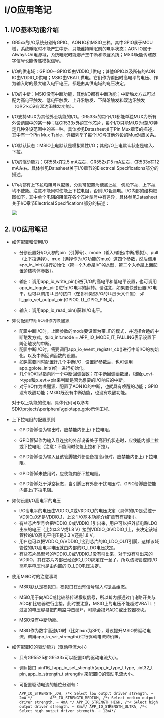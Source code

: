 # I/O应用笔记 #


## 1. I/O基本功能介绍

- GR5xx的I/O系统分别有GPIO、AON IO和MSIO三种。其中GPIO属于MCU域，系统睡眠时不能产生中断、只能维持睡眠前的电平状态；AON IO属于Always On电源域，系统睡眠时能够产生中断和唤醒系统；MSIO既能传递数字信号也能传递模拟信号。

- I/O的供电域：GPIO0～GPIO15由VDDIO_1供电；其他GPIO以及所有的AON IO由VDDIO_0供电；MSIO由VBATL供电。它们作为输出时高电平的电压、作为输入时的最大输入电平电压，都是由其供电域的电压决定。

- I/O的中断：MSIO没有中断功能，其他I/O都有中断功能；中断触发方式可以配为高电平触发、低电平触发、上升沿触发、下降沿触发和双边沿触发（GR51xx没有双边沿触发功能）。

- I/O支持MUX为其他外设功能的I/O。GR533x的每个I/O都能单独MUX为所有外设范围中的某一种；除GR533x外的其他芯片，每个I/O只能MUX为该I/O特定几种外设范围中的某一种。具体参见Datasheet关于Pin Mux章节的描述，其中有一个Pin Mux Table，详细列举了每个I/O与其他外设的Mux对应关系。

- I/O默认状态：MSIO上电默认是模拟属性I/O；其他I/O上电默认状态是输入、下拉。

- I/O的驱动能力：GR551x在2.5 mA左右，GR552x在5 mA左右，GR533x在12 mA左右。具体参见Datasheet关于I/O章节的Electrical Specifications部分的描述。

- I/O内部有上下拉电阻可以配置，分别可配置为使能上拉、使能下拉、上下拉均不使能。注意不能同时使能上下拉电阻，否则I/O会漏电。I/O内部的结构框图如下，其中单个电阻的阻值在各个芯片型号中有差异，具体参见Datasheet关于I/O章节Electrical Specifications部分的描述：

  ![](../../../_images/io/IO-1.PNG)
  
  
## 2. I/O应用笔记

- 如何配置和使用I/O

  - 分别设置好I/O入参的pin（引脚号）、mode（输入/输出/中断/模拟）、pull（上下拉选择）、mux（选择作为I/O功能的mux）这四个参数，然后调用app_io_init()进行初始化（第一个入参是I/O的类型，第二个入参是上面配置的结构体参数）。
  
  - 输出：调用app_io_write_pin()进行I/O的高电平和低电平设置，也可调用app_io_toggle_pin()进行I/O电平的翻转。请注意，如果要快速设置I/O电平，也可以调用LL层的接口（在各种类型I/O的LL层头文件里），如ll_gpio_set_output_pin(GPIO0, LL_GPIO_PIN_4)。
  
  - 输入：调用app_io_read_pin()获取I/O电平。
  
- 如何配置中断I/O和作为唤醒源
  - 配置中断I/O时，上面参数的mode要设置为带_IT的模式，并选择合适的中断触发方式，如io_init.mode = APP_IO_MODE_IT_FALLING表示设置下降沿触发的中断。
  - 配置中断I/O时，需要调用app_io_event_register_cb()进行中断I/O的初始化，以及中断回调函数的设置。
  - 如果需要同时配置好几个中断I/O，设置好参数后，也可调用app_gpiote_init()统一进行初始化。
  - 几个I/O可以指向同一个中断回调函数；在中断回调函数里，根据p_evt->type和p_evt->pin来判断是否为想要的I/O响应的中断。
  - 对于I/O作为唤醒源，配置了AON IO的中断，也就具有唤醒的功能；GPIO没有唤醒功能；MSIO既没有中断功能，也没有唤醒功能。

   对于以上功能的使用，具体代码可以参考SDK\projects\peripheral\gpio\app_gpio示例工程。

- 上下拉电阻的配置原则
  
  - GPIO管脚设为输出时，应禁能内部上/下拉电阻。
  
  - GPIO管脚作为输入且连接的外部设备处于高阻抗状态时，应使能内部上拉或下拉电阻（注意：不能同时使能上拉和下拉）。
  
  - GPIO管脚设为输入且该管脚被外部设备拉高/低时，应禁能内部上/下拉电阻。
  
  - GPIO管脚未使用时，应使能内部下拉电阻。
  
  - GPIO管脚处于浮空状态，当引脚上有外部干扰电压时，GPIO管脚应使能内部上/下拉电阻。
  
- 如何设置I/O高电平的电压
  - I/O高电平的电压由VDDIO_0或VDDIO_1的电压决定（具体的I/O是受控于VDDIO_0还是VDDIO_1，上文“I/O基本功能介绍”章节有提到）。
  - 有些芯片型号会把VDDIO_0或VDDIO_1引出来，用户可以把外部电路LDO出来的电压（比如3.3 V或1.8 V）接到VDDIO_0/VDDIO_1上，来决定该域管控的I/O高电平电压是3.3 V还是1.8 V。
  - 用户也可以把VDDIO_0/VDDIO_1接到芯片的IO_LDO_OUT引脚，这样该域管控的I/O高电平电压就由内部的IO_LDO电压决定。
  - 有些芯片品型号的VDDIO_0或VDDIO_1没有引出来，对于没有引出来的VDDIO，其在芯片内部已经跟IO_LDO绑定在一起了，所以该域管控的I/O高电平电压也是由内部的IO_LDO电压决定。
  
- 使用MSIO时的注意事项
  - MSIO默认是模拟口，模拟口在没有信号输入时是高组态。
  
  - MSIO用于向ADC或比较器传递模拟信号，所以其内部通过门电路开关与ADC和比较器进行连接。此时要注意，MSIO上的电压不能超过VBATL！过高的电压容易把门电路冲击破坏，可能会损坏ADC或比较器模块。
  
  - MSIO没有中断功能。
  
  - MSIO作为数字高速I/O时（比如mux为SPI），建议提升MSIO的驱动电流，调用app_io_set_strength()进行驱动电流的设置。
  
- 如何配置IO的驱动能力（驱动电流大小）
  
  - 只有GR5525和GR533x可以配置IO的驱动电流大小。
  
  - 调用接口 uint16_t app_io_set_strength(app_io_type_t type, uint32_t pin, app_io_strength_t strength) 来配置IO的驱动电流大小。
  
  - 可配置驱动电流的档位分别有：
  
    `APP_IO_STRENGTH_LOW, /*< Select low output driver strength. ~ 2mA */ 	     APP_IO_STRENGTH_MEDIUM, /*< Select medium output driver strength. ~ 4mA */ APP_IO_STRENGTH_HIGH, /*< Select high output driver strength. ~ 8mA*/ APP_IO_STRENGTH_ULTRA, /*< Select high output driver strength. ~ 12mA*/`
